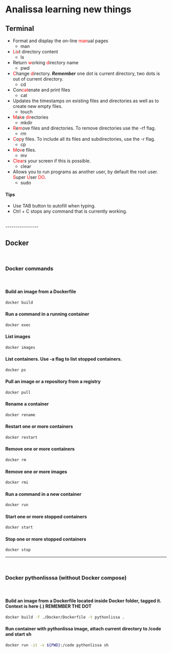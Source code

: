 # Analissa learning new things

## Terminal

- Format and display the on-line <span style="color:red">man</span>ual pages
  - man
- <span style="color:red">L</span>i<span style="color:red">s</span>t directory content
  - ls
- Return <span style="color:red">w</span>orking <span style="color:red">d</span>irectory name
  - pwd
- <span style="color:red">C</span>hange <span style="color:red">d</span>irectory. ___Remember___ one dot is current directory, two dots is out of current directory.
  - cd
- Con<span style="color:red">cat</span>enate and print files
  - cat
- Updates the timestamps on existing files and directories as well as to create new empty files.
  - touch
- <span style="color:red">M</span>a<span style="color:red">k</span>e <span style="color:red">dir</span>ectories
  - mkdir
- <span style="color:red">R</span>e<span style="color:red">m</span>ove files and directories. To remove directories use the -rf flag.
  - rm
- <span style="color:red">C</span>o<span style="color:red">p</span>y files. To include all its files and subdirectories, use the -r flag.
  - cp
- <span style="color:red">M</span>o<span color='red' style="color:red">v</span>e files.
  - mv
- <span style="color:red">Clear</span>s your screen if this is possible.
  - clear
- Allows you to run programs as another user, by default the root user. <span style="color:red">S</span>uper <span style="color:red">U</span>ser <span style="color:red">DO</span>.
  - sudo

#### Tips

- Use TAB button to autofill when typing.
- Ctrl + C stops any command that is currently working.
<br/>
----------------
<br/>

## Docker
<br>

### Docker commands
<br>

#### Build an image from a Dockerfile

```bash
docker build
```

#### Run a command in a running container

```bash
docker exec 
```

#### List images

```bash
docker images 
```

#### List containers. Use -a flag to list stopped containers.

```bash
docker ps
```

#### Pull an image or a repository from a registry

```bash
docker pull
```

#### Rename a container

```bash
docker rename
```

#### Restart one or more containers

```bash
docker restart
```

#### Remove one or more containers

```bash
docker rm
```


#### Remove one or more images

```bash
docker rmi
```

#### Run a command in a new container

```bash
docker run
```

#### Start one or more stopped containers

```bash
docker start
```

#### Stop one or more stopped containers

```bash
docker stop
```

-----------
<br>

### Docker pythonlisssa (without Docker compose)
<br>

#### Build an image from a Dockerfile located inside Docker folder, tagged it. Context is here (.) REMEMBER THE DOT

```bash
docker build -f ./Docker/Dockerfile -t pythonlissa .
```

#### Run container with pythonlissa image, attach current directory to /code and start sh

```bash
docker run -it -v ${PWD}:/code pythonlissa sh
```
